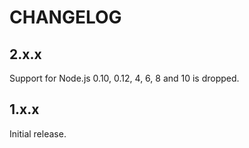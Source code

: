 # CHANGELOG

## 2.x.x

Support for Node.js 0.10, 0.12, 4, 6, 8 and 10 is dropped.

## 1.x.x

Initial release.
